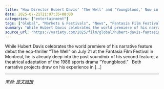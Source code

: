 ```yaml
---
title: "How Director Hubert Davis’ ‘The Well’ and ‘Youngblood,’ Now in Post, Put a Spin on Genre Conventions"
date: 2025-07-21T21:07:35+08:00
categories: ["entertainment"]
tags: ["Global", "Markets & Festivals", "News", "Fantasia Film Festival", "Hubert Davis", "Xyz Films"]
summary: "While Hubert Davis celebrates the world premiere of his narrative feature debut the eco-thriller “The Well” on July 21 at the Fantasia Film Festival in Montreal, he is already deep into the post sound"
source_url: "https://variety.com/2025/film/global/hubert-davis-fantasia-the-well-youngblood-xyz-films-1236466221/"
---
```


While Hubert Davis celebrates the world premiere of his narrative feature debut the eco-thriller “The Well” on July 21 at the Fantasia Film Festival in Montreal, he is already deep into the post soundmix of his second feature, a theatrical adaptation of the 1986 sports drama “Youngblood.”&#160;&#160; Both narrative projects draw on his experience in [&#8230;]

---

*来源: [原文链接](https://variety.com/2025/film/global/hubert-davis-fantasia-the-well-youngblood-xyz-films-1236466221/)*

